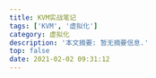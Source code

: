 ```yaml
---
title: KVM实战笔记
tags: ['KVM', '虚拟化']
category: 虚拟化
description: '本文摘要: 暂无摘要信息.'
top: false
date: 2021-02-02 09:31:12
---
```

